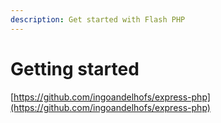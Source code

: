 ```yaml
---
description: Get started with Flash PHP
---
```


# Getting started

[https://github.com/ingoandelhofs/express-php](https://github.com/ingoandelhofs/express-php)




